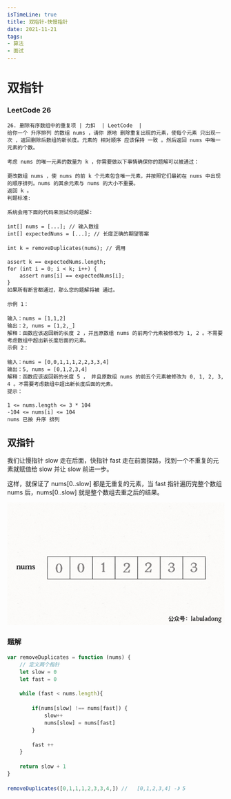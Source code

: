 ```yaml
---
isTimeLine: true
title: 双指针-快慢指针
date: 2021-11-21
tags:
- 算法
- 面试
---
```

# 双指针


### LeetCode  26

```text
26. 删除有序数组中的重复项 | 力扣  | LeetCode  |
给你一个 升序排列 的数组 nums ，请你 原地 删除重复出现的元素，使每个元素 只出现一次 ，返回删除后数组的新长度。元素的 相对顺序 应该保持 一致 。然后返回 nums 中唯一元素的个数。

考虑 nums 的唯一元素的数量为 k ，你需要做以下事情确保你的题解可以被通过：

更改数组 nums ，使 nums 的前 k 个元素包含唯一元素，并按照它们最初在 nums 中出现的顺序排列。nums 的其余元素与 nums 的大小不重要。
返回 k 。
判题标准:

系统会用下面的代码来测试你的题解:

int[] nums = [...]; // 输入数组
int[] expectedNums = [...]; // 长度正确的期望答案

int k = removeDuplicates(nums); // 调用

assert k == expectedNums.length;
for (int i = 0; i < k; i++) {
    assert nums[i] == expectedNums[i];
}
如果所有断言都通过，那么您的题解将被 通过。

示例 1：

输入：nums = [1,1,2]
输出：2, nums = [1,2,_]
解释：函数应该返回新的长度 2 ，并且原数组 nums 的前两个元素被修改为 1, 2 。不需要考虑数组中超出新长度后面的元素。
示例 2：

输入：nums = [0,0,1,1,1,2,2,3,3,4]
输出：5, nums = [0,1,2,3,4]
解释：函数应该返回新的长度 5 ， 并且原数组 nums 的前五个元素被修改为 0, 1, 2, 3, 4 。不需要考虑数组中超出新长度后面的元素。
提示：

1 <= nums.length <= 3 * 104
-104 <= nums[i] <= 104
nums 已按 升序 排列
```

## 双指针

我们让慢指针 slow 走在后面，快指针 fast 走在前面探路，找到一个不重复的元素就赋值给 slow 并让 slow 前进一步。

这样，就保证了 nums[0..slow] 都是无重复的元素，当 fast 指针遍历完整个数组 nums 后，nums[0..slow] 就是整个数组去重之后的结果。


![image](assets/1.gif)


### 题解

```js
var removeDuplicates = function (nums) {
    // 定义两个指针
    let slow = 0
    let fast = 0
    
    while (fast < nums.length){
        
        if(nums[slow] !== nums[fast]) {
            slow++
            nums[slow] = nums[fast]
        }

        fast ++ 
    }
    
    return slow + 1
}

removeDuplicates([0,1,1,1,2,3,3,4,]) //   [0,1,2,3,4] -》 5  
```







